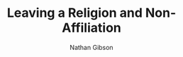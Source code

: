 ---
layout: post
title: "9. Leaving a Religion and Non-Affiliation"
author: "Nathan Gibson"
tags: [9]
image: castle-door.jpg
level: overview
zotero-tag: 9-Leaving-Religion-Non-Affiliation
pad-slug: 9
zotero-readings: [hoodWhatDeconversionCritiques2021]
objective: ""
---